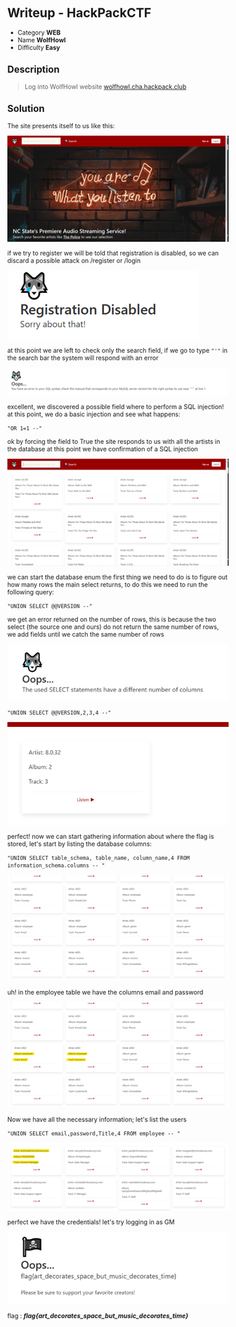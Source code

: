 # **Writeup - HackPackCTF**

* Category **WEB** 
* Name **WolfHowl** 
* Difficulty **Easy**


## Description

> Log into WolfHowl website
>[wolfhowl.cha.hackpack.club](https://wolfhowl.cha.hackpack.club)

## **Solution**

The site presents itself to us like this:

![site](img/WolfHowl_site.png)

if we try to register we will be told that registration is disabled, so we can discard a 
possible attack on /register or /login

![error registration](img/WolfHowl_disabled.png)

at this point we are left to check only the search field, if we go to type `"'"` in the search bar the system will respond with an error

![error PDO](img/WolfHowl_error.png)

excellent, we discovered a possible field where to perform a SQL injection! 
at this point, we do a basic injection and see what happens:


`"OR 1=1 --"`

ok by forcing the field to True the site responds to us with all the artists in the database at this point we have confirmation of a SQL injection

![list all artists](img/WolfHowl_or.png)

we can start the database enum
the first thing we need to do is to figure out how many rows the main select returns, to do this we need to run the following query: 

`"UNION SELECT @@VERSION --"`

we get an error returned on the number of rows, this is because the two select (the source one and ours) do not return the same number of rows, we add fields until we catch the same number of rows

![error select rows](img/WolfHowl_select_error.png)

`"UNION SELECT @@VERSION,2,3,4 --"`

![select enum rows](img/WolfHowl_select_enum_rows.png)

perfect! now we can start gathering information about where the flag is stored, let's start by listing the database columns:

`"UNION SELECT table_schema, table_name, column_name,4 FROM information_schema.columns -- "`

![list tables](img/WolfHowl_list_tables.png)

uh! in the employee table we have the columns email and password

![list tables](img/WolfHowl_list_tables2.png)

Now we have all the necessary information; let's list the users

`"UNION SELECT email,password,Title,4 FROM employee -- "`

![list users](img/WolfHowl_users.png)

perfect we have the credentials! 
let's try logging in as GM

![flag](img/WolfHowl_flag.png)

flag : ***flag{art_decorates_space_but_music_decorates_time}***
